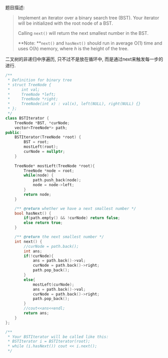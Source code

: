 题目描述:

> Implement an iterator over a binary search tree (BST). Your iterator will be initialized with the root node of a BST.
>
> Calling `next()` will return the next smallest number in the BST.
>
> **Note: **`next()` and `hasNext()` should run in average O(1) time and uses O(*h*) memory, where *h* is the height of the tree.

二叉树的非递归中序遍历, 只不过不是放在循环中, 而是通过next来触发每一步的进行.

```c++
/**
 * Definition for binary tree
 * struct TreeNode {
 *     int val;
 *     TreeNode *left;
 *     TreeNode *right;
 *     TreeNode(int x) : val(x), left(NULL), right(NULL) {}
 * };
 */
class BSTIterator {
    TreeNode *BST, *curNode;
    vector<TreeNode*> path;
public:
    BSTIterator(TreeNode *root) {
        BST = root;
        mostLeft(root);
        curNode = nullptr;
    }
    
    TreeNode* mostLeft(TreeNode *root){
        TreeNode *node = root;
        while(node) {
            path.push_back(node);
            node = node->left;
        }
        return node;
    }

    /** @return whether we have a next smallest number */
    bool hasNext() {
        if(path.empty() && !curNode) return false;
        else return true;
    }

    /** @return the next smallest number */
    int next() {
        //curNode = path.back();
        int ans;
        if(!curNode){
            ans = path.back()->val;
            curNode = path.back()->right;
            path.pop_back();
        }
        else{
            mostLeft(curNode);
            ans = path.back()->val;
            curNode = path.back()->right;
            path.pop_back();
        }
        //cout<<ans<<endl;
        return ans;
    }
};

/**
 * Your BSTIterator will be called like this:
 * BSTIterator i = BSTIterator(root);
 * while (i.hasNext()) cout << i.next();
 */
```

